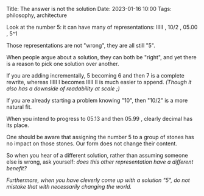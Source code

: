 Title: The answer is not the solution
Date: 2023-01-16 10:00
Tags: philosophy, architecture

Look at the number 5: it can have many of representations: IIIII , 10/2 , 05.00 , 5^1

Those representations are not "wrong", they are all still "5".

When people argue about a solution, they can both be "right", and yet there is a reason to pick one solution over another.

If you are adding incrementally, 5 becoming 6 and then 7 is a complete rewrite, whereas IIIII I  becomes IIIII II is much easier to append.
_(Though it also has a downside of readability at scale ;)_

If you are already starting a problem knowing "10", then "10/2" is a more natural fit.

When you intend to progress to 05.13 and then 05.99 , clearly decimal has its place.

One should be aware that assigning the number 5 to a group of stones has no impact on those stones. Our form does not change their content.

So when you hear of a different solution, rather than assuming someone else is wrong, ask yourself: *does this other representation have a different benefit?*

_Furthermore, when you have cleverly come up with a solution "5", do not mistake that with necessarily changing the world._

